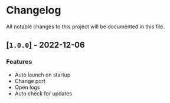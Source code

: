 # Changelog

All notable changes to this project will be documented in this file.

## [`1.0.0`] - 2022-12-06

### Features

- Auto launch on startup
- Change port
- Open logs
- Auto check for updates
